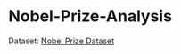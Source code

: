 # Nobel-Prize-Analysis

Dataset: [Nobel Prize Dataset](https://www.kaggle.com/datasets/imdevskp/nobel-prize)
